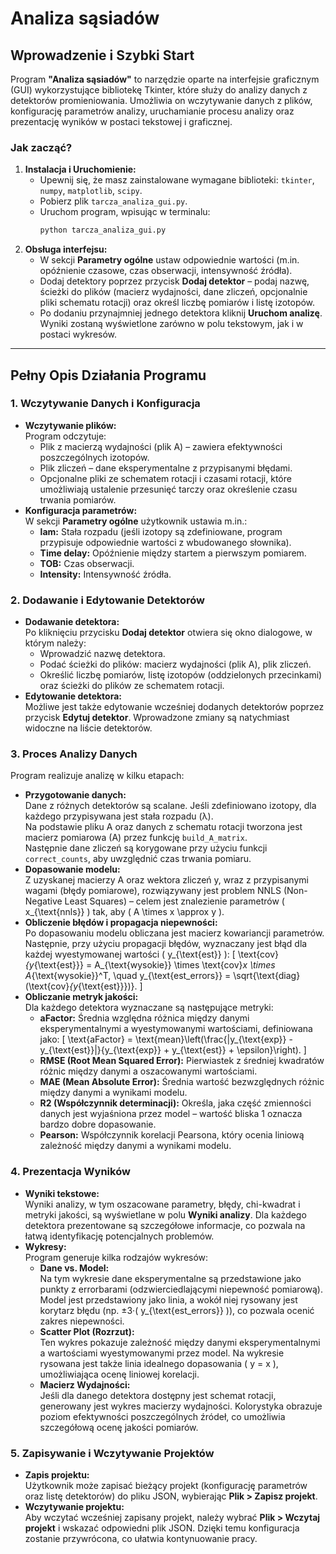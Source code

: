 # Analiza sąsiadów

## Wprowadzenie i Szybki Start

Program **"Analiza sąsiadów"** to narzędzie oparte na interfejsie graficznym (GUI) wykorzystujące bibliotekę Tkinter, które służy do analizy danych z detektorów promieniowania. Umożliwia on wczytywanie danych z plików, konfigurację parametrów analizy, uruchamianie procesu analizy oraz prezentację wyników w postaci tekstowej i graficznej.

### Jak zacząć?
1. **Instalacja i Uruchomienie:**
   - Upewnij się, że masz zainstalowane wymagane biblioteki: `tkinter`, `numpy`, `matplotlib`, `scipy`.
   - Pobierz plik `tarcza_analiza_gui.py`.
   - Uruchom program, wpisując w terminalu:
     ```sh
     python tarcza_analiza_gui.py
     ```
2. **Obsługa interfejsu:**
   - W sekcji **Parametry ogólne** ustaw odpowiednie wartości (m.in. opóźnienie czasowe, czas obserwacji, intensywność źródła).
   - Dodaj detektory poprzez przycisk **Dodaj detektor** – podaj nazwę, ścieżki do plików (macierz wydajności, dane zliczeń, opcjonalnie pliki schematu rotacji) oraz określ liczbę pomiarów i listę izotopów.
   - Po dodaniu przynajmniej jednego detektora kliknij **Uruchom analizę**. Wyniki zostaną wyświetlone zarówno w polu tekstowym, jak i w postaci wykresów.

---

## Pełny Opis Działania Programu

### 1. Wczytywanie Danych i Konfiguracja
- **Wczytywanie plików:**  
  Program odczytuje:
  - Plik z macierzą wydajności (plik A) – zawiera efektywności poszczególnych izotopów.
  - Plik zliczeń – dane eksperymentalne z przypisanymi błędami.
  - Opcjonalne pliki ze schematem rotacji i czasami rotacji, które umożliwiają ustalenie przesunięć tarczy oraz określenie czasu trwania pomiarów.
- **Konfiguracja parametrów:**  
  W sekcji **Parametry ogólne** użytkownik ustawia m.in.:
  - **lam:** Stała rozpadu (jeśli izotopy są zdefiniowane, program przypisuje odpowiednie wartości z wbudowanego słownika).
  - **Time delay:** Opóźnienie między startem a pierwszym pomiarem.
  - **TOB:** Czas obserwacji.
  - **Intensity:** Intensywność źródła.

### 2. Dodawanie i Edytowanie Detektorów
- **Dodawanie detektora:**  
  Po kliknięciu przycisku **Dodaj detektor** otwiera się okno dialogowe, w którym należy:
  - Wprowadzić nazwę detektora.
  - Podać ścieżki do plików: macierz wydajności (plik A), plik zliczeń.
  - Określić liczbę pomiarów, listę izotopów (oddzielonych przecinkami) oraz ścieżki do plików ze schematem rotacji.
- **Edytowanie detektora:**  
  Możliwe jest także edytowanie wcześniej dodanych detektorów poprzez przycisk **Edytuj detektor**. Wprowadzone zmiany są natychmiast widoczne na liście detektorów.

### 3. Proces Analizy Danych
Program realizuje analizę w kilku etapach:
- **Przygotowanie danych:**  
  Dane z różnych detektorów są scalane. Jeśli zdefiniowano izotopy, dla każdego przypisywana jest stała rozpadu (λ).  
  Na podstawie pliku A oraz danych z schematu rotacji tworzona jest macierz pomiarowa (A) przez funkcję `build_A_matrix`.  
  Następnie dane zliczeń są korygowane przy użyciu funkcji `correct_counts`, aby uwzględnić czas trwania pomiaru.
- **Dopasowanie modelu:**  
  Z uzyskanej macierzy A oraz wektora zliczeń y, wraz z przypisanymi wagami (błędy pomiarowe), rozwiązywany jest problem NNLS (Non-Negative Least Squares) – celem jest znalezienie parametrów \( x_{\text{nnls}} \) tak, aby \( A \times x \approx y \).
- **Obliczenie błędów i propagacja niepewności:**  
  Po dopasowaniu modelu obliczana jest macierz kowariancji parametrów. Następnie, przy użyciu propagacji błędów, wyznaczany jest błąd dla każdej wyestymowanej wartości \( y_{\text{est}} \):
  \[
  \text{cov}_{y_{\text{est}}} = A_{\text{wysokie}} \times \text{cov}_x \times A_{\text{wysokie}}^T, \quad y_{\text{est\_errors}} = \sqrt{\text{diag}(\text{cov}_{y_{\text{est}}})}.
  \]
- **Obliczanie metryk jakości:**  
  Dla każdego detektora wyznaczane są następujące metryki:
  - **aFactor:** Średnia względna różnica między danymi eksperymentalnymi a wyestymowanymi wartościami, definiowana jako:
  \[
  \text{aFactor} = \text{mean}\left(\frac{|y_{\text{exp}} - y_{\text{est}}|}{y_{\text{exp}} + y_{\text{est}} + \epsilon}\right).
  \]
  - **RMSE (Root Mean Squared Error):** Pierwiastek z średniej kwadratów różnic między danymi a oszacowanymi wartościami.
  - **MAE (Mean Absolute Error):** Średnia wartość bezwzględnych różnic między danymi a wynikami modelu.
  - **R2 (Współczynnik determinacji):** Określa, jaka część zmienności danych jest wyjaśniona przez model – wartość bliska 1 oznacza bardzo dobre dopasowanie.
  - **Pearson:** Współczynnik korelacji Pearsona, który ocenia liniową zależność między danymi a wynikami modelu.

### 4. Prezentacja Wyników
- **Wyniki tekstowe:**  
  Wyniki analizy, w tym oszacowane parametry, błędy, chi-kwadrat i metryki jakości, są wyświetlane w polu **Wyniki analizy**. Dla każdego detektora prezentowane są szczegółowe informacje, co pozwala na łatwą identyfikację potencjalnych problemów.
- **Wykresy:**  
  Program generuje kilka rodzajów wykresów:
  - **Dane vs. Model:**  
    Na tym wykresie dane eksperymentalne są przedstawione jako punkty z errorbarami (odzwierciedlającymi niepewność pomiarową). Model jest przedstawiony jako linia, a wokół niej rysowany jest korytarz błędu (np. ±3·\( y_{\text{est\_errors}} \)), co pozwala ocenić zakres niepewności.
  - **Scatter Plot (Rozrzut):**  
    Ten wykres pokazuje zależność między danymi eksperymentalnymi a wartościami wyestymowanymi przez model. Na wykresie rysowana jest także linia idealnego dopasowania \( y = x \), umożliwiająca ocenę liniowej korelacji.
  - **Macierz Wydajności:**  
    Jeśli dla danego detektora dostępny jest schemat rotacji, generowany jest wykres macierzy wydajności. Kolorystyka obrazuje poziom efektywności poszczególnych źródeł, co umożliwia szczegółową ocenę jakości pomiarów.

### 5. Zapisywanie i Wczytywanie Projektów
- **Zapis projektu:**  
  Użytkownik może zapisać bieżący projekt (konfigurację parametrów oraz listę detektorów) do pliku JSON, wybierając **Plik > Zapisz projekt**.
- **Wczytywanie projektu:**  
  Aby wczytać wcześniej zapisany projekt, należy wybrać **Plik > Wczytaj projekt** i wskazać odpowiedni plik JSON. Dzięki temu konfiguracja zostanie przywrócona, co ułatwia kontynuowanie pracy.
